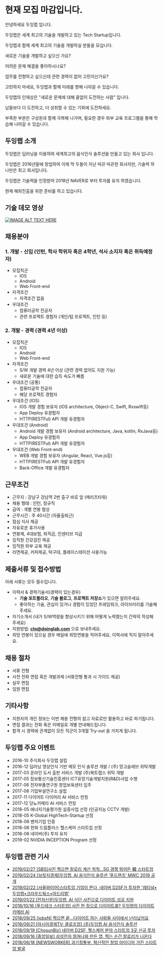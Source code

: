 # 현재 모집 마감입니다.

안녕하세요 두잉랩 입니다.

두잉랩은 세계 최고의 기술을 개발하고 있는 Tech Startup입니다. 

두잉랩과 함께 세계 최고의 기술을 개발하실 분들을 모십니다. 

새로운 기술을 개발하고 싶으신 가요? 

어려운 문제 해결을 좋아하시나요? 

업무를 전향하고 싶으신데 관련 경력이 없어 고민이신가요?

고민하지 마세요, 두잉랩과 함께 미래를 향해 나아갈 수 있습니다.

두잉랩의 인재상은 "새로운 문제에 대해 끝없이 도전하는 사람" 입니다.

남들보다 더 도전하고, 더 성취할 수 있는 기회에 도전하세요.

부족한 부분은 구성원과 함께 극복해 나가며, 필요한 경우 외부 교육 프로그램을 통해 학습해 나아갈 수 있습니다.


## 두잉랩 소개

두잉랩은 딥러닝을 이용하여 세계최고의 음식인식 솔루션을 만들고 있는 회사 입니다. 

두잉랩은 2016년말에 창업하여 이제 막 두돌이 지난 따끈 따끈한 회사지만, 기술력 하나만은 최고 회사입니다.

두잉랩은 기술력을 인정받아 2018년 NAVER로 부터 투자를 유치 하였습니다. 

현재 해외진출을 위한 준비를 하고 있습니다.

## 기술 데모 영상

[![IMAGE ALT TEXT HERE](https://img.youtube.com/vi/2097YwX2M8M/0.jpg)](https://www.youtube.com/watch?v=2097YwX2M8M)

## 채용분야

### 1. 개발 - 신입 (인턴, 학사 학위자 혹은 4학년, 석사 소지자 혹은 취득예정자)
- 모집직군
  	- IOS
  	- Android
    - Web Front-end
- 자격조건
  	- 자격조건 없음
- 우대조건
  	- 컴퓨터공학 전공자
  	- 관련 프로젝트 경험자 (개인/텀 프로젝트, 인턴 등)


### 2. 개발 - 경력 (경력 4년 이상)
- 모집직군
  	- IOS
  	- Android
    - Web Front-end
- 자격조건
  	- S/W 개발 경력 4년 이상 (관련 경력 없어도 지원 가능)
    - 새로운 기술에 대한 습득 속도가 빠름 
- 우대조건 (공통)
  	- 컴퓨터공학 전공자
  	- 해당 프로젝트 경험자
- 우대조건 (IOS)
    - IOS 개발 경험 보유자 (IOS architecture, Object-C, Swift, Rxswift등)
    - App Deploy 유경험자 
    - HTTP(RESTFul) API 개발 유경험자
- 우대조건 (Android)
    - Android 개발 경험 보유자 (Android architecture, Java, kotlin, RxJava등)
    - App Deploy 유경험자 
    - HTTP(RESTFul) API 개발 유경험자
- 우대조건 (Web Front-end)
    - WEB 개발 경험 보유자 (Angular, React, Vue.js등)
    - HTTP(RESTFul) API 개발 유경험자
    - Back-Office 개발 유경험자   

## 근무조건

- 근무지 : 강남구 강남역 2번 출구 바로 앞 (메리츠타워)
- 채용 형태 : 인턴, 정규직
- 급여 : 개별 연봉 협상 
- 근무시간 : 주 40시간 (자율출퇴근)
- 점심 식사 제공
- 자유로운 휴가사용
- 연봉제, 4대보험, 퇴직금, 인센티브 지급
- 임직원 건강검진 제공
- 임직원 외부 교육 제공
- 라면제공, 커피제공, 탁구대, 플레이스테이션 사용가능

## 제출서류 및 접수방법

아래 서류는 모두 필수입니다. 

- 이력서 & 경력기술서(경력이 있는경우)
  - **기술 포트폴리오**, **기술 블로그**, **프로젝트 저장소**가 있으면 알려주세요.
  - 좋아하는 기술, 관심이 있거나 경험이 있었던 프레임워크, 라이브러리를 기술해주세요.
- 자기소개서 (내가 S/W역량을 향상시키기 위해 어떻게 노력했는지 간략히 작성해 주세요)
- 지원방법: **cto@doinglab.com** 으로 보내주세요. 
- 희망 연봉이 있으실 경우 메일에 희망연봉을 적어주세요, 이력서에 적지 말아주세요.


## 채용 절차

 - 서류 전형
 - 사전 전화 면접 혹은 개발과제 (서류전형 통과 시 가이드 제공)
 - 실무 면접 
 - 임원 면접 


## 기타사항 
- 지원자의 개인 정보는 이번 채용 전형의 참고 자료로만 활용하고 바로 파기됩니다.
- 면접 결과는 전화 혹은 이메일로 개별 안내해드립니다.
- 합격 시 경력에 관계없이 모든 직군이 3개월 Try-out 을 거치게 됩니다. 


## 두잉랩 주요 이벤트 
- 2016-10 주식회사 두잉랩 설립
- 2016-12 딥러닝 영상인식 기반 메모 인식 솔루션 개발 / (주) 망고슬레브 위탁개발
- 2017-03 온라인 도서 출판 서비스 개발 (주)북트랩스 위탁 개발
- 2017-05 정보통신기술진흥센터 ICT유망기술개발지원(R&D)사업 수행
- 2017-06 전자부품연구원 창업보육센터 입주
- 2017-08 기업부설연구소 설립
- 2017-11 다이어트 다이어리 AI 서비스 런칭
- 2017-12 당뇨카메라 AI 서비스 런칭
- 2018-05 에너지기술평가원 실증사업 선정 (인공지능 CCTV 개발)
- 2018-05 K-Global HighTech-Startup 선정
- 2018-06 벤처기업 인증
- 2018-06 한화 드림플러스 헬스케어 스타트업 선정
- 2018-08 네이버(주) 투자 유치
- 2019-02 NVIDIA INCEPTION Program 선정


## 두잉랩 관련 기사 

- [2019/02/27   [SBS]사진 찍으면 칼로리 계산 척척…5G 경쟁 뛰어든 韓 스타트업](https://news.sbs.co.kr/news/endPage.do?news_id=N1005153994&plink=ORI&cooper=NAVER)
- [2019/02/24   [브릿지경제]두잉랩, AI 음식인식 솔루션 ‘푸드렌즈’ MWC 2019 공개](http://www.viva100.com/main/view.php?key=20190224010006304)
- [2019/02/22   [서울와이어]스타트업 기업이 뜬다, 네이버 D2SF가 투자한 '레티널•두잉랩•크라우드웍스•아드리엘'](http://www.seoulwire.com/news/articleView.html?idxno=73719)
- [2019/01/22   [전자신문]두잉랩, AI 식단 사진으로 다이어트 성공 지원](https://news.naver.com/main/read.nhn?mode=LSD&mid=sec&sid1=105&oid=030&aid=0002777695)
- [2018/10/16   [푸드테크 스타트업] 사진 한 장으로 다이어트를? 두잉랩의 다이어트 카메라 AI](http://www.econovill.com/news/articleView.html?idxno=349057)
- [2018/09/25   [jobsN] 찍으면 끝…다이어트 하는 사람들 사이에서 난리났어요](https://1boon.kakao.com/jobsN/5ba8fac5709b530001966b92)
- [2018/09/21   [아시아경제TV: 클로즈업] (주)두잉랩 AI 음식인식 솔루션](https://tv.naver.com/v/4104918)
- [2018/09/19   [ChosunBiz] 네이버 D2SF, 헬스케어 분야 스타트업 3곳 신규 투자](http://biz.chosun.com/site/data/html_dir/2018/09/19/2018091901972.html)
- [2018/09/16   [중앙일보] 삼성전자 뛰쳐나와 만든 앱, 찍는 순간 칼로리가 나온다](https://news.joins.com/article/22973973)
- [2018/06/18   [NEWSWORKER] 과기정통부, 혁신적인 창업 아이디어 가진 스타트업 발굴](http://www.newsworker.co.kr/news/articleView.html?idxno=19221)

